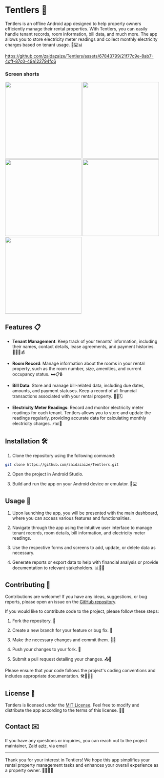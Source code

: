 # Tentlers 🏢

Tentlers is an offline Android app designed to help property owners efficiently manage their rental properties. With Tentlers, you can easily handle tenant records, room information, bill data, and much more. The app allows you to store electricity meter readings and collect monthly electricity charges based on tenant usage. 💼💻📊


https://github.com/zaidazaize/Tentlers/assets/67843799/21f77c9e-8ab7-4cff-87c0-49a122794fc6


### Screen shorts

<p>

  
<img src="https://github.com/zaidazaize/Tentlers/blob/40b5f02bb6ac67dc77d157a50aaddf4c7f5712e1/screenshorts/Screenshot_1.jpeg" width=250>


<img src="https://github.com/zaidazaize/Tentlers/blob/d8cc524ff46826a344e1c7d35e05a045d1afd057/screenshorts/Screenshot_1.1.jpeg" width=250>


<img src="https://github.com/zaidazaize/Tentlers/blob/d8cc524ff46826a344e1c7d35e05a045d1afd057/screenshorts/Screenshot_2.jpeg" width=250>

<img src="https://github.com/zaidazaize/Tentlers/blob/d8cc524ff46826a344e1c7d35e05a045d1afd057/screenshorts/Screenshot_3.jpg" width=250>

<img src="https://github.com/zaidazaize/Tentlers/blob/d8cc524ff46826a344e1c7d35e05a045d1afd057/screenshorts/Screenshot_4.jpeg" width=250> 

</p>

## Features 📋


- **Tenant Management**: Keep track of your tenants' information, including their names, contact details, lease agreements, and payment histories. 🧑‍💼📝💰

- **Room Record**: Manage information about the rooms in your rental property, such as the room number, size, amenities, and current occupancy status. 🛏️📋🔒

- **Bill Data**: Store and manage bill-related data, including due dates, amounts, and payment statuses. Keep a record of all financial transactions associated with your rental property. 💸💡🗓️

- **Electricity Meter Readings**: Record and monitor electricity meter readings for each tenant. Tentlers allows you to store and update the readings regularly, providing accurate data for calculating monthly electricity charges. ⚡📊🔌

## Installation 🛠️

1. Clone the repository using the following command:

```bash
git clone https://github.com/zaidazaize/Tentlers.git
```

2. Open the project in Android Studio.

3. Build and run the app on your Android device or emulator. 📱💻

## Usage 📲

1. Upon launching the app, you will be presented with the main dashboard, where you can access various features and functionalities.

2. Navigate through the app using the intuitive user interface to manage tenant records, room details, bill information, and electricity meter readings.

3. Use the respective forms and screens to add, update, or delete data as necessary.

4. Generate reports or export data to help with financial analysis or provide documentation to relevant stakeholders. 📊📝📄

## Contributing 🤝

Contributions are welcome! If you have any ideas, suggestions, or bug reports, please open an issue on the [GitHub repository](https://github.com/zaidazaize/Tentlers/issues). 

If you would like to contribute code to the project, please follow these steps:

1. Fork the repository. 🍴

2. Create a new branch for your feature or bug fix. 🌿

3. Make the necessary changes and commit them. 💪🔧

4. Push your changes to your fork. 🚀

5. Submit a pull request detailing your changes. 📤🔀

Please ensure that your code follows the project's coding conventions and includes appropriate documentation. 🛠️📝👨‍💻

## License 📄

Tentlers is licensed under the [MIT License](https://opensource.org/licenses/MIT). Feel free to modify and distribute the app according to the terms of this license. 📜🆓

## Contact ✉️

If you have any questions or inquiries, you can reach out to the project maintainer, Zaid aziz, via email 

---

Thank you for your interest in Tentlers! We hope this app simplifies your rental property management tasks and enhances your overall experience as a property owner. 🏢📱🔑💼

